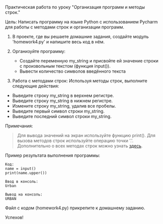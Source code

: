 Практическая работа по уроку "Организация программ и методы строк."

Цель: Написать программу на языке Python с использованием Pycharm для работы с методами строк и организации программ.

1. В проекте, где вы решаете домашние задания, создайте модуль 'homework4.py' и напишите весь код в нём.

2. Организуйте программу:
   - Создайте переменную my_string и присвойте ей значение строки с произвольным текстом (функция input()).
   - Вывести количество символов введённого текста

4. Работа с методами строк:
Используя методы строк, выполните следующие действия:
- Выведите строку my_string в верхнем регистре.
- Выведите строку my_string в нижнем регистре.
- Измените строку my_string, удалив все пробелы.
- Выведите первый символ строки my_string.
- Выведите последний символ строки my_string.

Примечания:
> Для вывода значений на экран используйте функцию print().
> Для вызова методов строк используйте операцию точки '.'.
> Дополнительно о всех методах строк можно узнать [здесь](https://docs.python.org/3/library/stdtypes.html#string-methods).

Пример результата выполнения программы:
```
Код:
name = input()
print(name.upper())

Ввод в консоль:
Urban

Вывод на консоль:
URBAN
```

Файл с кодом (homework4.py) прикрепите к домашнему заданию.

Успехов!
